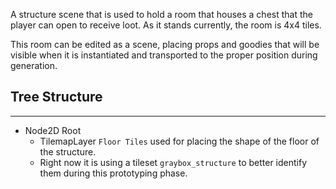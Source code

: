 A structure scene that is used to hold a room that houses a chest that the player can open to receive loot. As it stands currently, the room is 4x4 tiles.

This room can be edited as a scene, placing props and goodies that will be visible when it is instantiated and transported to the proper position during generation.

## Tree Structure
---
- Node2D Root
	- TilemapLayer `Floor Tiles` used for placing the shape of the floor of the structure.
	- Right now it is using a tileset `graybox_structure` to better identify them during this prototyping phase.